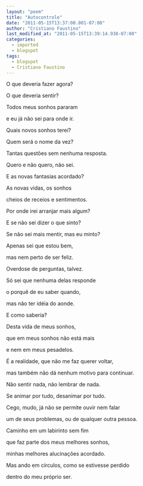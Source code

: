 ```yaml
---
layout: "poem"
title: "Autocontrole"
date: "2011-05-15T13:37:00.001-07:00"
author: "Cristiano Faustino"
last_modified_at: "2011-05-15T13:39:14.938-07:00"
categories:
  - imported
  - blogspot
tags:
  - blogspot
  - Cristiano Faustino
---
```


O que deveria fazer agora?

O que deveria sentir?

Todos meus sonhos pararam

e eu já não sei para onde ir.

Quais novos sonhos terei?

Quem será o nome da vez?

Tantas questões sem nenhuma resposta.

Quero e não quero, não sei.

E as novas fantasias acordado?

As novas vidas, os sonhos 

cheios de receios e sentimentos.

Por onde irei arranjar mais algum?

E se não sei dizer o que sinto?

Se não sei mais mentir, mas eu minto?

Apenas sei que estou bem,

mas nem perto de ser feliz.

Overdose de perguntas, talvez.

Só sei que nenhuma delas responde

o porquê de eu saber quando,

mas não ter idéia do aonde.

E como saberia?

Desta vida de meus sonhos,

que em meus sonhos não está mais

e nem em meus pesadelos.

É a realidade, que não me faz querer voltar,

mas também não dá nenhum motivo para continuar.

Não sentir nada, não lembrar de nada.

Se animar por tudo, desanimar por tudo.

Cego, mudo, já não se permite ouvir nem falar

um de seus problemas, ou de qualquer outra pessoa.

Caminho em um labirinto sem fim

que faz parte dos meus melhores sonhos,

minhas melhores alucinações acordado.

Mas ando em círculos, como se estivesse perdido

dentro do meu próprio ser.
